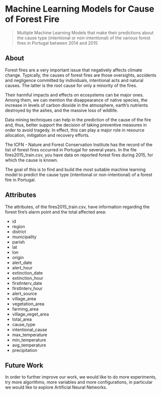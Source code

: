 # Machine Learning Models for Cause of Forest Fire
> Multiple Machine Learning Models that make their predictions about the cause type (intentional or non-intentional) of the various forest fires in Portugal between 2014 and 2015

## About
Forest fires are a very important issue that negatively affects climate change. Typically, the causes of forest fires are those oversights, accidents and negligence committed by individuals, intentional acts and natural causes. The latter is the root cause for only a minority of the fires.

Their harmful impacts and effects on ecosystems can be major ones. Among them, we can mention the disappearance of native species, the increase in levels of carbon dioxide in the atmosphere, earth’s nutrients destroyed by the ashes, and the massive loss of wildlife.

Data mining techniques can help in the prediction of the cause of the fire and, thus, better support the decision of taking preventive measures in order to avoid tragedy. In effect, this can play a major role in resource allocation, mitigation and recovery efforts.

The ICFN - Nature and Forest Conservation Institute has the record of the list of forest fires occurred in Portugal for several years. In the file fires2015_train.csv, you have data on reported forest fires during 2015, for which the cause is known.

The goal of this is to find and build the most suitable machine learning model to predict the cause type (intentional or non-intentional) of a forest fire in Portugal.

## Attributes
The attributes, of the fires2015_train.csv, have information regarding the forest fire’s alarm point and the total affected area:

* id
* region
* district
* municipality
* parish
* lat
* lon
* origin
* alert_date
* alert_hour
* extinction_date
* extinction_hour
* firstInterv_date
* firstInterv_hour
* alert_source
* village_area
* vegetation_area
* farming_area
* village_veget_area
* total_area
* cause_type
* intentional_cause
* max_temperature
* min_temperature
* avg_temperature
* precipitation

## Future Work
In order to further improve our work, we would like to do more experiments, try more algorithms, more variables and more configurations, in particular we would like to explore Artificial Neural Networks.
